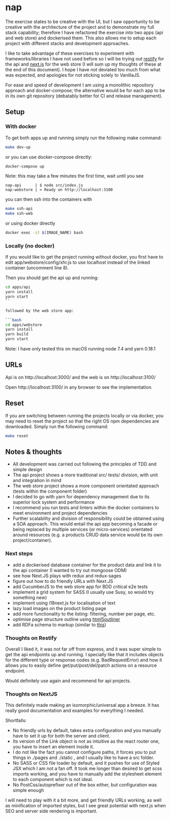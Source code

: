 # nap

The exercise states to be creative with the UI, but I saw opportunity to be creative with the architecture of the project and to demonstrate my full stack capability; therefore I have refactored the exercise into two apps (api and web store) and dockerised them. This also allows me to setup each project with different stacks and development approaches.

I like to take advantage of these exercises to experiment with frameworks/libraries I have not used before so I will be trying out [restify](http://restify.com) for the api and [next.js](https://github.com/zeit/next.js) for the web store (I will sum up my thoughts of these at the end of this document). I hope I have not deviated too much from what was expected, and apologies for not sticking solely to VanillaJS.

For ease and speed of development I am using a monolithic repository approach and docker-compose; the alternative would be for each app to be in its own git repository (debatably better for CI and release management).


## Setup

### With docker

To get both apps up and running simply run the following make command:

```bash
make dev-up
```

or you can use docker-compose directly:

```bash
docker-compose up
```

Note: this may take a few minutes the first time, wait until you see

```
nap-api      | $ node src/index.js
nap-webstore | > Ready on http://localhost:3100
```

you can then ssh into the containers with

```bash
make ssh-api
make ssh-web
```

or using docker directly

```bash
docker exec -it $(IMAGE_NAME) bash
```

### Locally (no docker)

If you would like to get the project running without docker, you first have to edit app/webstore/config/xhr.js to use localhost instead of the linked container (uncomment line 8).

Then you should get the api up and running:

```bash
cd apps/api
yarn install
yarn start
``

followed by the web store app:

```bash
cd apps/webstore
yarn install
yarn build
yarn start
```

Note: I have only tested this on macOS running node 7.4 and yarn 0.18.1


## URLs

Api is on http://localhost:3000/ and the web is on http://localhost:3100/

Open http://localhost:3100/ in any browser to see the implementation.


## Reset

If you are switching between running the projects locally or via docker, you may need to reset the project so that the right OS npm dependencies are downloaded. Simply run the following command:

```bash
make reset
```


## Notes & thoughts

- All development was carried out following the principles of TDD and simple design
- The api project shows a more traditional src/ tests/ division, with unit and integration in mind
- The web store project shows a more component orientated approach (tests within the component folder)
- I decided to go with yarn for dependency management due to its superior lock system and performance
- I recommend you run tests and linters within the docker containers to meet environment and project dependencies
- Further scalability and division of responsibility could be obtained using a SOA approach. This would entail the api app becoming a facade
or being replaced by multiple services (or micro-services) orientated around resources (e.g. a products CRUD data service would be its own project/container).

### Next steps

- add a dockerised database container for the product data and link it to the api container (I wanted to try out mongoose ODM)
- see how Next.JS plays with redux and redux-sages
- figure out how to do friendly URLs with Next.JS
- add CucumberJS to the web store app for BDD critical e2e tests
- implement a grid system for SASS (I usually use Susy, so would try something new)
- implement using i18next.js for localisation of text
- lazy load images on the product listing page
- add more functionality to the listing: filtering, number per page, etc.
- optimise page structure outline using [html5outliner](https://hoyois.github.io/html5outliner/)
- add RDFa schema to markup (similar to [this](https://gist.github.com/danielanteloagra/255a7f64f8cfc456c13e))

### Thoughts on Restify

Overall I liked it, it was not far off from express, and it was super simple to get the api endpoints up and running.
I specially like that it includes objects for the different type or response codes (e.g. BadRequestError) and how it allows you to easily define get/put/post/del/patch actions on a resource endpoint.

Would definitely use again and recommend for api projects.

### Thoughts on NextJS

This definitely made making an isomorphic/universal app a breeze. It has really good documentation and examples for everything I needed.

Shortfalls:
- No friendly urls by default, takes extra configuration and you manually have to set it up for both the server and client.
- Its version of the Link object is not as intuitive as the react router one, you have to insert an <a> element inside it.
- I do not like the fact you cannot configure paths, it forces you to put things in ./pages and ./static , and I usually like to have a src folder.
- No SASS or CSS file loader by default, and it pushes for use of Styled JSX which I am not a fan off. It took me longer than desired to get scss imports working, and you have to manually add the stylesheet element to each component which is not ideal.
- No PostCss/autoprefixer out of the box either, but configuration was simple enough

I will need to play with it a bit more, and get friendly URLs working, as well as minification of imported styles, but I see great potential with next.js when SEO and server side rendering is important.
